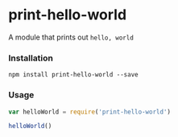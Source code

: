 # print-hello-world

A module that prints out `hello, world`

### Installation

```
npm install print-hello-world --save
```

### Usage

```js
var helloWorld = require('print-hello-world')

helloWorld()
```

